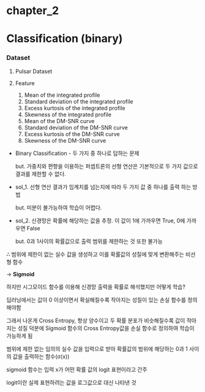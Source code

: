 # chapter_2

# Classification (binary)

### Dataset

1. Pulsar Dataset

1. Feature
    1. Mean of the integrated profile
    2. Standard deviation of the integrated profile
    3. Excess kurtosis of the integrated profile
    4. Skewness of the integrated profile
    5. Mean of the DM-SNR curve
    6. Standard deviation of the DM-SNR curve
    7. Excess kurtosis of the DM-SNR curve
    8. Skewness of the DM-SNR curve

- Binary Classification - 두 가지 중 하나로 답하는 문제

    but. 가중치와 편향을 이용하는 퍼셉트론의 선형 연산은 기본적으로 두 가지 값으로 결과를 제한할 수 없다.

- sol_1. 선형 연산 결과가 임계치를 넘는지에 따라 두 가지 값 중 하나를 출력 하는 방법

    but. 미분이 불가능하여 학습이 어렵다.

- sol_2. 신경망은 확률에 해당하는 값을 추정. 이 값이 1에 가까우면 True, 0에 가까우면 False

    but. 0과 1사이의 확률값으로 출력 범위를 제한하는 것 또한 불가능

**∴** 범위에 제한이 없는 실수 값을 생성하고 이를 확률값의 성질에 맞게 변환해주는 비선형 함수

→ **Sigmoid**

하지만 시그모이드 함수를 이용해 신경망 출력을 확률로 해석했지만 어떻게 학습?

딥러닝에서는 값이 0 이상이면서 확실해질수록 작아지는 성질이 있는 손실 함수를 정의해야함

그래서 나온게 Cross Entropy, 항상 양수이고 두 확률 분포가 비슷해질수록 값이 작아지는 성질 덕분에 Sigmoid 함수의 Cross Entropy값을 손실 함수로 정의하여 학습이 가능하게 됨

범위에 제한 없는 임의의 실수 값을 입력으로 받아 확률값의 범위에 해당하는 0과 1 사이의 값을 출력하는 함수(σ(x))

sigmoid 함수는 입력 x가 어떤 확률 값의 logit 표현이라고 간주

logit이란 실제 표현하려는 값을 로그값으로 대신 나타낸 것
